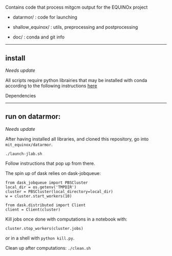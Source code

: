 # 

Contains code that process mitgcm output for the EQUINOx project

- datarmor/ : code for launching

- shallow_equinox/ : utils, preprocessing and postprocessing

- doc/ : conda and git info

---
## install

*Needs update*

All scripts require python librairies that may be installed with conda according to the following instructions [here](https://github.com/apatlpo/shallow_equinox/blob/master/doc/CONDA.md)

Dependencies

---
## run on datarmor:

*Needs update*


After having installed all libraries, and cloned this repository, go into `mit_equinox/datarmor`.


```
./launch-jlab.sh
```

Follow instructions that pop up from there.

The spin up of dask relies on dask-jobqueue:
```
from dask_jobqueue import PBSCluster
local_dir = os.getenv('TMPDIR')
cluster = PBSCluster(local_directory=local_dir)
w = cluster.start_workers(10)

from dask.distributed import Client
client = Client(cluster)
```

Kill jobs once done with computations in  a notebook with:
```
cluster.stop_workers(cluster.jobs)
```
or in a shell with `python kill.py`.

Clean up after computations: `./clean.sh`

